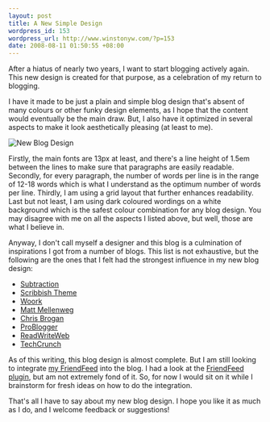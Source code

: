 ```yaml
--- 
layout: post
title: A New Simple Design
wordpress_id: 153
wordpress_url: http://www.winstonyw.com/?p=153
date: 2008-08-11 01:50:55 +08:00
---
```

After a hiatus of nearly two years, I want to start blogging actively again. This new design is created for that purpose, as a celebration of my return to blogging. 

I have it made to be just a plain and simple blog design that's absent of many colours or other funky design elements, as I hope that the content would eventually be the main draw. But, I also have it optimized in several aspects to make it look aesthetically pleasing (at least to me).

<img class="left clear" src="http://www.winstonyw.com/uploads/winstonyw_2008.jpg" alt="New Blog Design" />

Firstly, the main fonts are 13px at least, and there's a line height of 1.5em between the lines to make sure that paragraphs are easily readable. Secondly, for every paragraph, the number of words per line is in the range of 12-18 words which is what I understand as the optimum number of words per line. Thirdly, I am using a grid layout that further enhances readability. Last but not least, I am using dark coloured wordings on a white background which is the safest colour combination for any blog design. You may disagree with me on all the aspects I listed above, but well, those are what I believe in.

Anyway, I don't call myself a designer and this blog is a culmination of inspirations I got from a number of blogs. This list is not exhaustive, but the following are the ones that I felt had the strongest influence in my new blog design:
<ul>
	<li><a href="http://www.subtraction.com">Subtraction</a></li>
	<li><a href="http://quotedprintable.com/pages/scribbish">Scribbish Theme</a></li>
	<li><a href="http://woork.blogspot.com">Woork</a></li>
	<li><a href="http://ma.tt">Matt Mellenweg</a></li>
	<li><a href="http://www.chrisbrogan.com">Chris Brogan</a></li>
	<li><a href="http://www.problogger.com">ProBlogger</a></li>
	<li><a href="http://www.readwriteweb.com">ReadWriteWeb</a></li>
	<li><a href="http://www.techcrunch.com">TechCrunch</a></li>
</ul>

As of this writing, this blog design is almost complete. But I am still looking to integrate <a href="http://www.friendfeed.com/winstonyw">my FriendFeed</a> into the blog. I had a look at the <a href="http://wordpress.org/extend/plugins/friendfeed-activity-widget/">FriendFeed plugin</a>, but am not extremely fond of it. So, for now I would sit on it while I brainstorm for fresh ideas on how to do the integration.

That's all I have to say about my new blog design. I hope you like it as much as I do, and I welcome feedback or suggestions!

